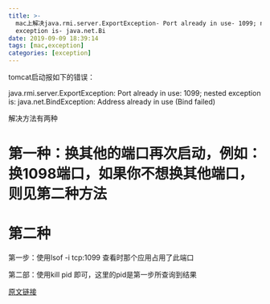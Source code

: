 ```yaml
---
title: >-
  mac上解决java.rmi.server.ExportException- Port already in use- 1099; nested
  exception is- java.net.Bi
date: 2019-09-09 18:39:14
tags: [mac,exception]
categories: [exception]
---
```


tomcat启动报如下的错误：

java.rmi.server.ExportException: Port already in use: 1099; nested exception is: java.net.BindException: Address already in use (Bind failed)

解决方法有两种

# 第一种：换其他的端口再次启动，例如：换1098端口，如果你不想换其他端口，则见第二种方法

# 第二种

第一步：使用lsof -i tcp:1099 查看时那个应用占用了此端口

第二部：使用kill pid 即可，这里的pid是第一步所查询到结果


[原文链接](https://blog.csdn.net/u010412719/article/details/76724125)
